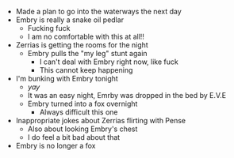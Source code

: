 * Made a plan to go into the waterways the next day
* Embry is really a snake oil pedlar
  * Fucking fuck
  * I am no comfortable with this at all!!
* Zerrias is getting the rooms for the night
  * Embry pulls the "my leg" stunt again
    * I can't deal with Embry right now, like fuck
    * This cannot keep happening
* I'm bunking with Embry tonight
  * _yay_
  * It was an easy night, Emrby was dropped in the bed by E.V.E
  * Embry turned into a fox overnight
    * Always difficult this one
* Inappropriate jokes about Zerrias flirting with Pense
  * Also about looking Embry's chest
  * I do feel a bit bad about that
* Embry is no longer a fox

